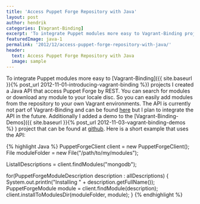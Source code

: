 ```yaml
---
title: 'Access Puppet Forge Repository with Java'
layout: post
author: hendrik
categories: [Vagrant-Binding]
excerpt: 'To integrate Puppet modules more easy to Vagrant-Binding projects I created a Java API that access Puppet Forge by REST.'
featuredImage: java-1
permalink: '2012/12/access-puppet-forge-repository-with-java/'
header:
  text: Access Puppet Forge Repository with Java
  image: sample
---
```

To integrate Puppet modules more easy to [Vagrant-Binding]({{ site.baseurl }}{% post_url 2012-11-01-introducing-vagrant-binding %}) projects I created a Java API that access Puppet Forge by REST. You can search for modules or download any module to your locale disc. So you can easily add modules from the repository to your own Vagrant environments. The API is currently not part of Vagrant-Binding and can be found [here](https://github.com/guigarage/puppet-forge-ws) but I plan to integrate the API in the future. Additionally I added a demo to the [Vagrant-Binding-Demos]({{ site.baseurl }}{% post_url 2012-11-03-vagrant-binding-demos %}
) project that can be found at [github](https://github.com/guigarage/vagrant-binding-demos/blob/master/src/main/java/com/guigarage/vagrant/tutorials/PuppetTutorial2.java). Here is a short example that uses the API:

{% highlight Java %}
PuppetForgeClient client = new PuppetForgeClient();
File moduleFolder = new File("/path/to/my/modules");

ListallDescriptions = client.findModules("mongodb");

for(PuppetForgeModuleDescription description : allDescriptions) {
   System.out.println("Installing " + description.getFullName());
   PuppetForgeModule module = client.findModule(description);
   client.installToModulesDir(moduleFolder, module);
}
{% endhighlight %}
